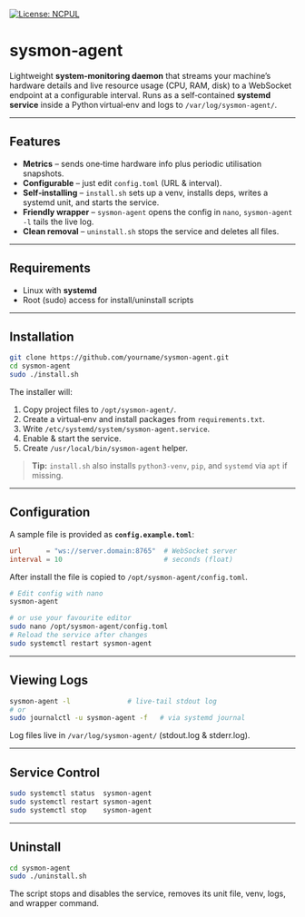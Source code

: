 [![License: NCPUL](https://img.shields.io/badge/license-NCPUL-blue.svg)](./LICENSE.md)

# sysmon‑agent

Lightweight **system‑monitoring daemon** that streams your machine’s hardware details and live resource usage (CPU, RAM, disk) to a WebSocket endpoint at a configurable interval.
Runs as a self‑contained **systemd service** inside a Python virtual‑env and logs to `/var/log/sysmon‑agent/`.

---

## Features

* **Metrics** – sends one‑time hardware info plus periodic utilisation snapshots.
* **Configurable** – just edit `config.toml` (URL & interval).
* **Self‑installing** – `install.sh` sets up a venv, installs deps, writes a systemd unit, and starts the service.
* **Friendly wrapper** – `sysmon-agent` opens the config in `nano`, `sysmon-agent -l` tails the live log.
* **Clean removal** – `uninstall.sh` stops the service and deletes all files.

---

## Requirements

* Linux with **systemd**
* Root (sudo) access for install/uninstall scripts

---

## Installation

```bash
git clone https://github.com/yourname/sysmon-agent.git
cd sysmon-agent
sudo ./install.sh
```

The installer will:

1. Copy project files to `/opt/sysmon-agent/`.
2. Create a virtual‑env and install packages from `requirements.txt`.
3. Write `/etc/systemd/system/sysmon-agent.service`.
4. Enable & start the service.
5. Create `/usr/local/bin/sysmon-agent` helper.

> **Tip:** `install.sh` also installs `python3‑venv`, `pip`, and `systemd` via `apt` if missing.

---

## Configuration

A sample file is provided as **`config.example.toml`**:

```toml
url      = "ws://server.domain:8765"  # WebSocket server
interval = 10                         # seconds (float)
```

After install the file is copied to `/opt/sysmon-agent/config.toml`.

```bash
# Edit config with nano
sysmon-agent

# or use your favourite editor
sudo nano /opt/sysmon-agent/config.toml
# Reload the service after changes
sudo systemctl restart sysmon-agent
```

---

## Viewing Logs

```bash
sysmon-agent -l              # live‑tail stdout log
# or
sudo journalctl -u sysmon-agent -f   # via systemd journal
```

Log files live in `/var/log/sysmon-agent/` (stdout.log & stderr.log).

---

## Service Control

```bash
sudo systemctl status  sysmon-agent
sudo systemctl restart sysmon-agent
sudo systemctl stop    sysmon-agent
```

---

## Uninstall

```bash
cd sysmon-agent
sudo ./uninstall.sh
```

The script stops and disables the service, removes its unit file, venv, logs, and wrapper command.
